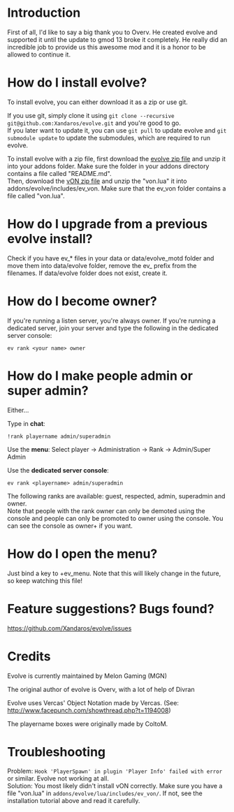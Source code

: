 Introduction
============

First of all, I'd like to say a big thank you to Overv. He created evolve and supported it until the update to gmod 13 broke it completely.
He really did an incredible job to provide us this awesome mod and it is a honor to be allowed to continue it.

How do I install evolve?
========================

To install evolve, you can either download it as a zip or use git.

If you use git, simply clone it using `git clone --recursive git@github.com:Xandaros/evolve.git` and you're good to go.  
If you later want to update it, you can use `git pull` to update evolve and `git submodule update` to update the submodules, which are required to run evolve.

To install evolve with a zip file, first download the [evolve zip file](https://github.com/Xandaros/evolve/archive/master.zip) and unzip it into your addons folder. Make sure the folder in your addons directory contains a file called "README.md".  
Then, download the [vON zip file](https://github.com/vercas/vON/archive/master.zip) and unzip the "von.lua" it into addons/evolve/includes/ev_von. Make sure that the ev_von folder contains a file called "von.lua".

How do I upgrade from a previous evolve install?
========================
Check if you have ev_* files in your data or data/evolve_motd folder and move them into data/evolve folder, remove the ev_ prefix from the filenames. If data/evolve folder does not exist, create it.

How do I become owner?
======================

If you're running a listen server, you're always owner. If you're running a dedicated server, join your server and type the following in the dedicated server console:
```
ev rank <your name> owner
```

How do I make people admin or super admin?
==========================================

Either...

Type in **chat**:
```
!rank playername admin/superadmin
```

Use the **menu**: Select player -> Administration -> Rank -> Admin/Super Admin

Use the **dedicated server console**:
```
ev rank <playername> admin/superadmin
```

The following ranks are available: guest, respected, admin, superadmin and owner.  
Note that people with the rank owner can only be demoted using the console and people can only be promoted to owner using the console. You can see the console as owner+ if you want.

How do I open the menu?
=======================

Just bind a key to +ev_menu. Note that this will likely change in the future, so keep watching this file!

Feature suggestions? Bugs found?
================================

https://github.com/Xandaros/evolve/issues


Credits
=======
Evolve is currently maintained by Melon Gaming (MGN)

The original author of evolve is Overv, with a lot of help of Divran

Evolve uses Vercas' Object Notation made by Vercas. (See: http://www.facepunch.com/showthread.php?t=1194008)

The playername boxes were originally made by ColtoM.

Troubleshooting
===============

Problem: `Hook 'PlayerSpawn' in plugin 'Player Info' failed with error` or similar. Evolve not working at all.  
Solution: You most likely didn't install vON correctly. Make sure you have a file "von.lua" in `addons/evolve/lua/includes/ev_von/`. If not, see the installation tutorial above and read it carefully.
